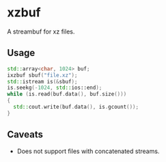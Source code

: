 # xzbuf
A streambuf for xz files.

## Usage
```c++
std::array<char, 1024> buf;
ixzbuf sbuf("file.xz");
std::istream is(&sbuf);
is.seekg(-1024, std::ios::end);
while (is.read(buf.data(), buf.size()))
{
  std::cout.write(buf.data(), is.gcount());
}
```

## Caveats
* Does not support files with concatenated streams.
